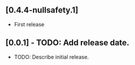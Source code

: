 ## [0.4.4-nullsafety.1]
 * First release

## [0.0.1] - TODO: Add release date.

* TODO: Describe initial release.
